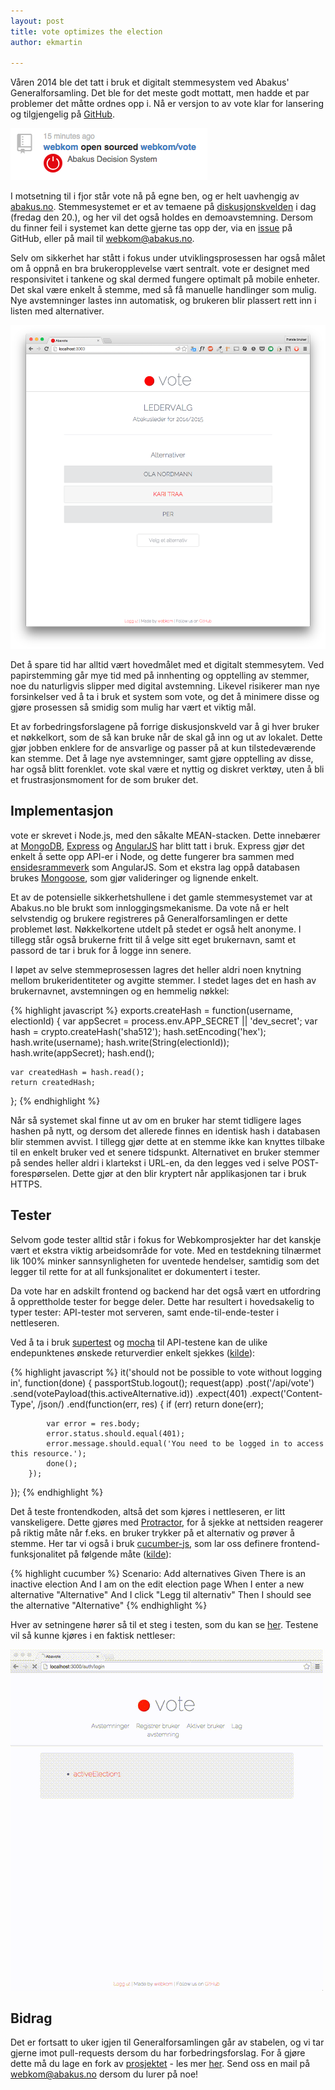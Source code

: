 ```yaml
---
layout: post
title: vote optimizes the election
author: ekmartin

---
```

Våren 2014 ble det tatt i bruk et digitalt stemmesystem ved Abakus' Generalforsamling. Det ble for det meste godt mottatt, men hadde et par problemer det måtte ordnes opp i. Nå er versjon to av vote klar for lansering og tilgjengelig på [GitHub](https://github.com/webkom/vote).

![GitHub](/images/posts/2015-02-20-vote-opensource.png)

I motsetning til i fjor står vote nå på egne ben, og er helt uavhengig av [abakus.no](https://abakus.no).
Stemmesystemet er et av temaene på [diskusjonskvelden](https://abakus.no/event/1558-diskusjonskveld/) i dag (fredag den 20.), og her vil det også holdes en demoavstemning.
Dersom du finner feil i systemet kan dette gjerne tas opp der, via en [issue](https://github.com/webkom/vote/issues) på GitHub, eller på mail til <webkom@abakus.no>.

Selv om sikkerhet har stått i fokus under utviklingsprosessen har også målet om å oppnå en bra brukeropplevelse vært sentralt.
vote er designet med responsivitet i tankene og skal dermed fungere optimalt på mobile enheter. Det skal være enkelt
å stemme, med så få manuelle handlinger som mulig. Nye avstemninger lastes inn automatisk, og brukeren blir plassert rett inn i listen med alternativer.

![vote](/images/posts/2015-02-20-vote-screenshot.png)

Det å spare tid har alltid vært hovedmålet med et digitalt stemmesytem. Ved papirstemming går mye tid med på innhenting og opptelling av stemmer, noe du naturligvis slipper med digital avstemning. Likevel risikerer man nye forsinkelser ved å ta i bruk et system som vote, og det å minimere disse og gjøre prosessen så smidig som mulig har vært et viktig mål.

Et av forbedringsforslagene på forrige diskusjonskveld var å gi hver bruker et nøkkelkort, som de så kan bruke når de skal gå inn og ut av lokalet. Dette gjør jobben enklere for de ansvarlige og passer på at kun tilstedeværende kan stemme. Det å lage nye avstemninger, samt gjøre opptelling av disse, har også blitt forenklet. vote skal være et nyttig og diskret verktøy, uten å bli et frustrasjonsmoment for de som bruker det.

## Implementasjon
vote er skrevet i Node.js, med den såkalte MEAN-stacken. Dette innebærer at [MongoDB](http://www.mongodb.com/), [Express](http://expressjs.com/) og [AngularJS](https://angularjs.org/) har blitt tatt i bruk. Express gjør det enkelt å sette opp API-er i Node, og dette fungerer bra sammen med [ensidesrammeverk](https://en.wikipedia.org/wiki/Single-page_application) som AngularJS. Som et ekstra lag oppå databasen brukes [Mongoose](http://mongoosejs.com), som gjør valideringer og lignende enkelt.

Et av de potensielle sikkerhetshullene i det gamle stemmesystemet var at Abakus.no ble brukt som innloggingsmekanisme. Da vote nå er helt selvstendig og brukere registreres på Generalforsamlingen er dette problemet løst. Nøkkelkortene utdelt på stedet er også helt anonyme. I tillegg står også brukerne fritt til å velge sitt eget brukernavn, samt et passord de tar i bruk for å logge inn senere.

I løpet av selve stemmeprosessen lagres det heller aldri noen knytning mellom brukeridentiteter og avgitte stemmer. I stedet lages det en hash av brukernavnet, avstemningen og en hemmelig nøkkel:

{% highlight javascript %}
exports.createHash = function(username, electionId) {
    var appSecret = process.env.APP_SECRET || 'dev_secret';
    var hash = crypto.createHash('sha512');
    hash.setEncoding('hex');
    hash.write(username);
    hash.write(String(electionId));
    hash.write(appSecret);
    hash.end();

    var createdHash = hash.read();
    return createdHash;
};
{% endhighlight %}

Når så systemet skal finne ut av om en bruker har stemt tidligere lages hashen på nytt, og dersom det allerede finnes en identisk hash i databasen blir stemmen avvist. I tillegg gjør dette at en stemme ikke kan knyttes tilbake til en enkelt bruker ved et senere tidspunkt. Alternativet en bruker stemmer på sendes heller aldri i klartekst i URL-en, da den legges ved i selve POST-forespørselen. Dette gjør at den blir kryptert når applikasjonen tar i bruk HTTPS.

## Tester
Selvom gode tester alltid står i fokus for Webkomprosjekter har det kanskje vært et ekstra viktig arbeidsområde for vote. Med en testdekning tilnærmet lik 100% minker sannsynligheten for uventede hendelser, samtidig som det legger til rette for at all funksjonalitet er dokumentert i tester.

Da vote har en adskilt frontend og backend har det også vært en utfordring å opprettholde tester for begge deler. Dette har resultert i hovedsakelig to typer tester: API-tester mot serveren, samt ende-til-ende-tester i nettleseren.

Ved å ta i bruk [supertest](https://github.com/tj/supertest) og [mocha](https://github.com/mochajs/mocha) til API-testene kan de ulike endepunktenes ønskede returverdier enkelt sjekkes ([kilde](https://github.com/webkom/vote/blob/8032864b0c741ccf89386156a7e5195d36a66766/test/api/vote.test.js#L171)):

{% highlight javascript %}
it('should not be possible to vote without logging in', function(done) {
    passportStub.logout();
    request(app)
        .post('/api/vote')
        .send(votePayload(this.activeAlternative.id))
        .expect(401)
        .expect('Content-Type', /json/)
        .end(function(err, res) {
            if (err) return done(err);

            var error = res.body;
            error.status.should.equal(401);
            error.message.should.equal('You need to be logged in to access this resource.');
            done();
        });
});
{% endhighlight %}

Det å teste frontendkoden, altså det som kjøres i nettleseren, er litt vanskeligere. Dette gjøres med [Protractor](http://angular.github.io/protractor/#/), for å sjekke at nettsiden reagerer på riktig måte når f.eks. en bruker trykker på et alternativ og prøver å stemme. Her tar vi også i bruk [cucumber-js](https://github.com/cucumber/cucumber-js), som lar oss definere frontend-funksjonalitet på følgende måte ([kilde](https://github.com/webkom/vote/blob/8032864b0c741ccf89386156a7e5195d36a66766/features/admin.feature#L24)):

{% highlight cucumber %}
Scenario: Add alternatives
  Given There is an inactive election
  And I am on the edit election page
  When I enter a new alternative "Alternative"
  And I click "Legg til alternativ"
  Then I should see the alternative "Alternative"
{% endhighlight %}

Hver av setningene hører så til et steg i testen, som du kan se [her](https://github.com/webkom/vote/blob/master/features%2Fstep_definitions%2FadminSteps.js). Testene vil så kunne kjøres i en faktisk nettleser:

![frontend tests](/images/posts/2015-02-20-vote-frontend.gif)

## Bidrag

Det er fortsatt to uker igjen til Generalforsamlingen går av stabelen, og vi tar gjerne imot pull-requests dersom du har forbedringsforslag. For å gjøre dette må du lage en fork av [prosjektet](https://github.com/webkom/vote) - les mer [her](https://help.github.com/articles/fork-a-repo/). Send oss en mail på <webkom@abakus.no> dersom du lurer på noe!
